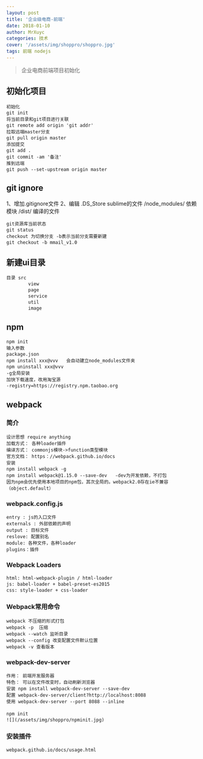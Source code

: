 ```yaml
---
layout: post
title: '企业级电商-前端'
date: 2018-01-10
author: MrXuyc
categories: 技术
cover: '/assets/img/shoppro/shoppro.jpg'
tags: 前端 nodejs
---
```

> 企业电商前端项目初始化

## 初始化项目
    初始化
    git init
    将当前目录和git项目进行关联
    git remote add origin 'git addr'
    拉取远端master分支
    git pull origin master
    添加提交
    git add .
    git commit -am '备注'
    推到远端
    git push --set-upstream origin master

## git ignore
1、增加.gitignore文件
2、编辑
    .DS_Store    sublime的文件
    /node_modules/   依赖模块
    /dist/   编译的文件

    git资源库当前状态
    git status
    checkout 为切换分支 -b表示当前分支需要新建
    git checkout -b mmail_v1.0
## 新建ui目录
    目录 src
            view
            page
            service
            util
            image

## npm
    npm init
    输入参数
    package.json
    npm install xxx@vvv   会自动建立node_modules文件夹
    npm uninstall xxx@vvv
    -g全局安装
    加快下载速度，改用淘宝源
    -registry=https://registry.npm.taobao.org

## webpack
### 简介
    设计思想 require anything
    加载方式： 各种loader插件
    编译方式： commonjs模块->function类型模块
    官方文档： https：//webpack.github.io/docs
    安装
    npm install webpack -g
    npm install webpack@1.15.0 --save-dev   -dev为开发依赖，不打包
    因为npm会优先使用本地项目的npm包，其次全局的。webpack2.0存在ie不兼容 （object.default）

### webpack.config.js
    entry : js的入口文件
    externals : 外部依赖的声明
    output : 目标文件
    reslove: 配置别名
    module: 各种文件，各种loader
    plugins：插件

### Webpack Loaders
    html: html-webpack-plugin / html-loader
    js: babel-loader + babel-preset-es2015
    css: style-loader + css-loader

### Webpack常用命令

    webpack 不压缩的形式打包
    webpack -p  压缩
    webpack --watch 监听目录
    webpack --config 改变配置文件默认位置
    webpack -v 查看版本

### webpack-dev-server
    作用： 前端开发服务器
    特色： 可以在文件改变时，自动刷新浏览器
    安装 npm install webpack-dev-server --save-dev
    配置 webpack-dev-server/client?http://localhost:8088
    使用 webpack-dev-server --port 8088 --inline  

    npm init
    ![](/assets/img/shoppro/npminit.jpg)

### 安装插件
    webpack.github.io/docs/usage.html
